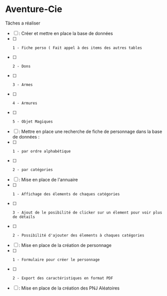 # Aventure-Cie


Tâches a réaliser
- [ ] : Créer et mettre en place la base de données
- [ ]     1 - Fiche perso ( Fait appel à des items des autres tables
- [ ]     2 - Dons
- [ ]     3 - Armes
- [ ]     4 - Armures
- [ ]     5 - Objet Magiques
- [ ] : Mettre en place une recherche de fiche de personnage dans la base de données :
- [ ]     1 - par ordre alphabétique
- [ ]     2 - par catégories
- [ ] : Mise en place de l'annuaire
- [ ]     1 - Affichage des élements de chaques catégories
- [ ]     3 - Ajout de le posibilité de clicker sur un élement pour voir plus de détails
- [ ]     2 - Possibilité d'ajouter des élements à chaques catégories
- [ ] : Mise en place de la création de personnage
- [ ]     1 - Formulaire pour créer le personnage
- [ ]     2 - Export des caractéristiques en format PDF
- [ ] : Mise en place de la création des PNJ Aléatoires
